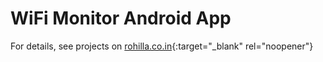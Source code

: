 # WiFi Monitor Android App

For details, see projects on [rohilla.co.in](https://rohilla.co.in){:target="_blank" rel="noopener"}

